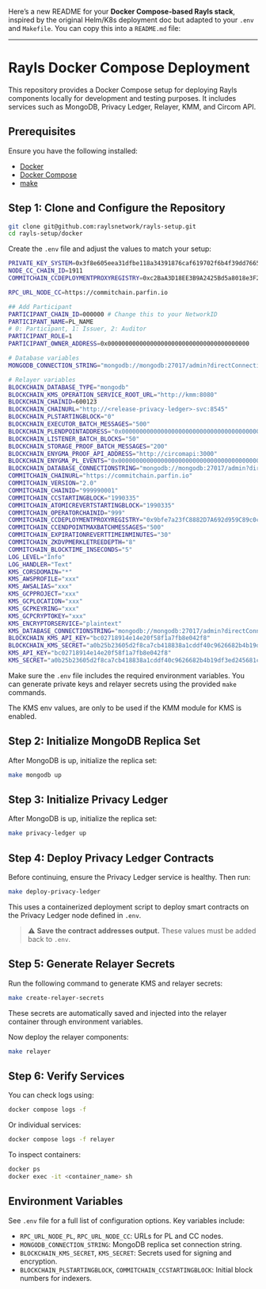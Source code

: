 Here’s a new README for your **Docker Compose-based Rayls stack**, inspired by the original Helm/K8s deployment doc but adapted to your `.env` and `Makefile`. You can copy this into a `README.md` file:

---

# Rayls Docker Compose Deployment

This repository provides a Docker Compose setup for deploying Rayls components locally for development and testing purposes. It includes services such as MongoDB, Privacy Ledger, Relayer, KMM, and Circom API.

## Prerequisites

Ensure you have the following installed:

* [Docker](https://www.docker.com/)
* [Docker Compose](https://docs.docker.com/compose/)
* [make](https://www.gnu.org/software/make/)

## Step 1: Clone and Configure the Repository

```bash
git clone git@github.com:raylsnetwork/rayls-setup.git
cd rayls-setup/docker
```

Create the `.env` file and adjust the values to match your setup:

```bash
PRIVATE_KEY_SYSTEM=0x3f8e605eea31dfbe118a34391876caf619702f6b4f39dd7665db4ca7609322cb
NODE_CC_CHAIN_ID=1911
COMMITCHAIN_CCDEPLOYMENTPROXYREGISTRY=0xc2BaA3D18EE3B9A2425Bd5a8018e3F2f1171cDd2

RPC_URL_NODE_CC=https://commitchain.parfin.io

## Add Participant
PARTICIPANT_CHAIN_ID=000000 # Change this to your NetworkID
PARTICIPANT_NAME=PL_NAME
# 0: Participant, 1: Issuer, 2: Auditor
PARTICIPANT_ROLE=1
PARTICIPANT_OWNER_ADDRESS=0x0000000000000000000000000000000000000000

# Database variables
MONGODB_CONNECTION_STRING="mongodb://mongodb:27017/admin?directConnection=true&replicaSet=rs0"

# Relayer variables
BLOCKCHAIN_DATABASE_TYPE="mongodb"
BLOCKCHAIN_KMS_OPERATION_SERVICE_ROOT_URL="http://kmm:8080"
BLOCKCHAIN_CHAINID=600123
BLOCKCHAIN_CHAINURL="http://<release-privacy-ledger>-svc:8545"
BLOCKCHAIN_PLSTARTINGBLOCK="0"
BLOCKCHAIN_EXECUTOR_BATCH_MESSAGES="500"
BLOCKCHAIN_PLENDPOINTADDRESS="0x0000000000000000000000000000000000000000"
BLOCKCHAIN_LISTENER_BATCH_BLOCKS="50"
BLOCKCHAIN_STORAGE_PROOF_BATCH_MESSAGES="200"
BLOCKCHAIN_ENYGMA_PROOF_API_ADDRESS="http://circomapi:3000"
BLOCKCHAIN_ENYGMA_PL_EVENTS="0x0000000000000000000000000000000000000000"
BLOCKCHAIN_DATABASE_CONNECTIONSTRING="mongodb://mongodb:27017/admin?directConnection=true&replicaSet=rs0"
COMMITCHAIN_CHAINURL="https://commitchain.parfin.io"
COMMITCHAIN_VERSION="2.0"
COMMITCHAIN_CHAINID="999990001"
COMMITCHAIN_CCSTARTINGBLOCK="1990335"
COMMITCHAIN_ATOMICREVERTSTARTINGBLOCK="1990335"
COMMITCHAIN_OPERATORCHAINID="999"
COMMITCHAIN_CCDEPLOYMENTPROXYREGISTRY="0x9bfe7a23fC8882D7A692d959C89c0c2A7266bfED"
COMMITCHAIN_CCENDPOINTMAXBATCHMESSAGES="500"
COMMITCHAIN_EXPIRATIONREVERTTIMEINMINUTES="30"
COMMITCHAIN_ZKDVPMERKLETREEDEPTH="8"
COMMITCHAIN_BLOCKTIME_INSECONDS="5"
LOG_LEVEL="Info"
LOG_HANDLER="Text"
KMS_CORSDOMAIN="*"
KMS_AWSPROFILE="xxx"
KMS_AWSALIAS="xxx"
KMS_GCPPROJECT="xxx"
KMS_GCPLOCATION="xxx"
KMS_GCPKEYRING="xxx"
KMS_GCPCRYPTOKEY="xxx"
KMS_ENCRYPTORSERVICE="plaintext"
KMS_DATABASE_CONNECTIONSTRING="mongodb://mongodb:27017/admin?directConnection=true&replicaSet=rs0"
BLOCKCHAIN_KMS_API_KEY="bc02718914e14e20f58f1a7fb8e042f8"
BLOCKCHAIN_KMS_SECRET="a0b25b23605d2f8ca7cb418838a1cddf40c9626682b4b19df3ed245681cc6a5a"
KMS_API_KEY="bc02718914e14e20f58f1a7fb8e042f8"
KMS_SECRET="a0b25b23605d2f8ca7cb418838a1cddf40c9626682b4b19df3ed245681cc6a5a"
```

Make sure the `.env` file includes the required environment variables. You can generate private keys and relayer secrets using the provided `make` commands.

The KMS env values, are only to be used if the KMM module for KMS is enabled.

## Step 2: Initialize MongoDB Replica Set

After MongoDB is up, initialize the replica set:

```bash
make mongodb up
```

## Step 3: Initialize Privacy Ledger

After MongoDB is up, initialize the replica set:

```bash
make privacy-ledger up
```

## Step 4: Deploy Privacy Ledger Contracts

Before continuing, ensure the Privacy Ledger service is healthy. Then run:

```bash
make deploy-privacy-ledger
```

This uses a containerized deployment script to deploy smart contracts on the Privacy Ledger node defined in `.env`.

> ⚠️ **Save the contract addresses output.** These values must be added back to `.env`.

## Step 5: Generate Relayer Secrets

Run the following command to generate KMS and relayer secrets:

```bash
make create-relayer-secrets
```

These secrets are automatically saved and injected into the relayer container through environment variables.

Now deploy the relayer components:

```bash
make relayer
```

## Step 6: Verify Services

You can check logs using:

```bash
docker compose logs -f
```

Or individual services:

```bash
docker compose logs -f relayer
```

To inspect containers:

```bash
docker ps
docker exec -it <container_name> sh
```

## Environment Variables

See `.env` file for a full list of configuration options. Key variables include:

* `RPC_URL_NODE_PL`, `RPC_URL_NODE_CC`: URLs for PL and CC nodes.
* `MONGODB_CONNECTION_STRING`: MongoDB replica set connection string.
* `BLOCKCHAIN_KMS_SECRET`, `KMS_SECRET`: Secrets used for signing and encryption.
* `BLOCKCHAIN_PLSTARTINGBLOCK`, `COMMITCHAIN_CCSTARTINGBLOCK`: Initial block numbers for indexers.
